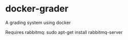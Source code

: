 # docker-grader
A grading system using docker

Requires rabbitmq:
sudo apt-get install rabbitmq-server
